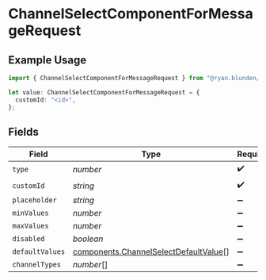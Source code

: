 # ChannelSelectComponentForMessageRequest

## Example Usage

```typescript
import { ChannelSelectComponentForMessageRequest } from "@ryan.blunden/discord-sdk/models/components";

let value: ChannelSelectComponentForMessageRequest = {
  customId: "<id>",
};
```

## Fields

| Field                                                                                          | Type                                                                                           | Required                                                                                       | Description                                                                                    |
| ---------------------------------------------------------------------------------------------- | ---------------------------------------------------------------------------------------------- | ---------------------------------------------------------------------------------------------- | ---------------------------------------------------------------------------------------------- |
| `type`                                                                                         | *number*                                                                                       | :heavy_check_mark:                                                                             | N/A                                                                                            |
| `customId`                                                                                     | *string*                                                                                       | :heavy_check_mark:                                                                             | N/A                                                                                            |
| `placeholder`                                                                                  | *string*                                                                                       | :heavy_minus_sign:                                                                             | N/A                                                                                            |
| `minValues`                                                                                    | *number*                                                                                       | :heavy_minus_sign:                                                                             | N/A                                                                                            |
| `maxValues`                                                                                    | *number*                                                                                       | :heavy_minus_sign:                                                                             | N/A                                                                                            |
| `disabled`                                                                                     | *boolean*                                                                                      | :heavy_minus_sign:                                                                             | N/A                                                                                            |
| `defaultValues`                                                                                | [components.ChannelSelectDefaultValue](../../models/components/channelselectdefaultvalue.md)[] | :heavy_minus_sign:                                                                             | N/A                                                                                            |
| `channelTypes`                                                                                 | *number*[]                                                                                     | :heavy_minus_sign:                                                                             | N/A                                                                                            |